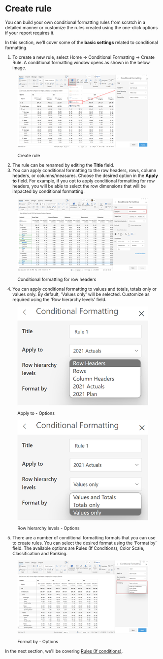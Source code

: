 # Create rule

You can build your own conditional formatting rules from scratch in a detailed manner or customize the rules created using the one-click options if your report requires it.&#x20;

In this section, we'll cover some of the **basic settings** related to conditional formatting.

1. To create a new rule, select Home -> Conditional Formatting -> Create Rule. A conditional formatting window opens as shown in the below image.

<figure><img src="../../.gitbook/assets/3 (1) (1).png" alt=""><figcaption><p>Create rule</p></figcaption></figure>

2. The rule can be renamed by editing the **Title** field.
3. You can apply conditional formatting to the row headers, rows, column headers, or columns/measures. Choose the desired option in the **Apply to** field. For example, if you opt to apply conditional formatting for row headers, you will be able to select the row dimensions that will be impacted by conditional formatting.

<figure><img src="../../.gitbook/assets/image (1) (1) (1) (1) (1) (1) (1) (1) (1).png" alt=""><figcaption><p>Conditional formatting for row headers</p></figcaption></figure>



4. You can apply conditional formatting to values and totals, totals only or values only. By default, 'Values only' will be selected. Customize as required using the 'Row hierarchy levels' field.

<div><figure><img src="../../.gitbook/assets/5.2.2 Apply to.png" alt=""><figcaption><p>Apply to - Options</p></figcaption></figure> <figure><img src="../../.gitbook/assets/5.2.3 Levels (1).png" alt=""><figcaption><p>Row hierarchy levels - Options</p></figcaption></figure></div>

5. There are a number of conditional formatting formats that you can use to create rules. You can select the desired format using the ‘Format by’ field. The available options are Rules (If Conditions), Color Scale, Classification and Ranking.

<figure><img src="../../.gitbook/assets/5.2.1 Format by.png" alt=""><figcaption><p>Format by - Options</p></figcaption></figure>

In the next section, we'll be covering [Rules (If conditions)](rules-if-conditions.md).
